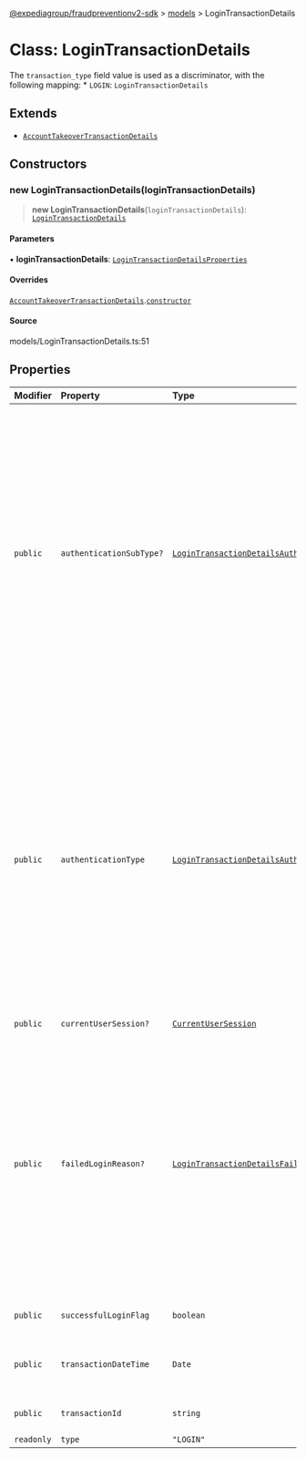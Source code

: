 [@expediagroup/fraudpreventionv2-sdk](../../index.md) > [models](../index.md) > LoginTransactionDetails

# Class: LoginTransactionDetails

The `transaction_type` field value is used as a discriminator, with the following mapping: * `LOGIN`: `LoginTransactionDetails`

## Extends

- [`AccountTakeoverTransactionDetails`](AccountTakeoverTransactionDetails.md)

## Constructors

### new LoginTransactionDetails(loginTransactionDetails)

> **new LoginTransactionDetails**(`loginTransactionDetails`): [`LoginTransactionDetails`](LoginTransactionDetails.md)

#### Parameters

▪ **loginTransactionDetails**: [`LoginTransactionDetailsProperties`](../interfaces/LoginTransactionDetailsProperties.md)

#### Overrides

[`AccountTakeoverTransactionDetails`](AccountTakeoverTransactionDetails.md).[`constructor`](AccountTakeoverTransactionDetails.md#constructors)

#### Source

models/LoginTransactionDetails.ts:51

## Properties

| Modifier | Property | Type | Description | Inheritance | Source |
| :------ | :------ | :------ | :------ | :------ | :------ |
| `public` | `authenticationSubType?` | [`LoginTransactionDetailsAuthenticationSubTypeEnum`](../type-aliases/LoginTransactionDetailsAuthenticationSubTypeEnum.md) | The sub type of login authentication method used by a user. For `authentication_sub_type` ensure attributes mentioned in dictionary below are set to corresponding values only. `authentication_sub_type` is an enum value with the following mapping with `authentication_type` attribute: *       authentication_sub_type   :     authentication_type * ------------------------------------------------------------------------------- * `EMAIL`                               : `CREDENTIALS` * `EMAIL`                               : `PASSWORD_RESET` * `EMAIL`                               : `SINGLE_SIGN_ON` * `EMAIL`                               : `MULTI_FACTOR_AUTHENTICATION` * `PHONE`                               : `MULTI_FACTOR_AUTHENTICATION` * `GOOGLE`                              : `SOCIAL` * `FACEBOOK`                            : `SOCIAL` * `APPLE`                               : `SOCIAL` *                                       : `CREDENTIALS` | - | models/LoginTransactionDetails.ts:36 |
| `public` | `authenticationType` | [`LoginTransactionDetailsAuthenticationTypeEnum`](../type-aliases/LoginTransactionDetailsAuthenticationTypeEnum.md) | The type of login authentication method used by a user. For `authentication_type` ensure attributes mentioned in dictionary below are set to corresponding values only. `authentication_type` is an enum value with the following mapping with `authentication_sub_type` attribute: *       authentication_type       :     authentication_sub_type * ------------------------------------------------------------------------------- * `CREDENTIALS`                         : `EMAIL` * `CREDENTIALS`                         : * `PASSWORD_RESET`                      : `EMAIL` * `SINGLE_SIGN_ON`                      : `EMAIL` * `MULTI_FACTOR_AUTHENTICATION`         : `EMAIL` * `MULTI_FACTOR_AUTHENTICATION`         : `PHONE` * `SOCIAL`                              : `GOOGLE` * `SOCIAL`                              : `FACEBOOK` * `SOCIAL`                              : `APPLE` | - | models/LoginTransactionDetails.ts:31 |
| `public` | `currentUserSession?` | [`CurrentUserSession`](CurrentUserSession.md) | - | [`AccountTakeoverTransactionDetails`](AccountTakeoverTransactionDetails.md).`currentUserSession` | models/AccountTakeoverTransactionDetails.ts:45 |
| `public` | `failedLoginReason?` | [`LoginTransactionDetailsFailedLoginReasonEnum`](../type-aliases/LoginTransactionDetailsFailedLoginReasonEnum.md) | The reason for the failed login attempt in the Partner\'\'s system, related to user failure or Partner\'\'s system failure. - `INVALID_CREDENTIALS` - Applicable if the user provided invalid login credentials for this login attempt. - `ACCOUNT_NOT_FOUND` - Applicable if the user attempted to login to an account that doesn\'t exist. - `VERIFICATION_FAILED` - Applicable if the user failed the verification for this login, or any authentication exception occured in the Partner system for this login attempt. - `ACCOUNT_LOCKED` - Applicable if the user attempted to login to an account that is locked. | - | models/LoginTransactionDetails.ts:46 |
| `public` | `successfulLoginFlag` | `boolean` | Identifies if a login attempt by a user was successful or not. | - | models/LoginTransactionDetails.ts:41 |
| `public` | `transactionDateTime` | `Date` | The local date and time the transaction occured in the Partner\'s system, in ISO-8601 date and time format `yyyy-MM-ddTHH:mm:ss.SSSZ`. | [`AccountTakeoverTransactionDetails`](AccountTakeoverTransactionDetails.md).`transactionDateTime` | models/AccountTakeoverTransactionDetails.ts:35 |
| `public` | `transactionId` | `string` | Unique identifier to identify a transaction attempt in the Partner\'s system. | [`AccountTakeoverTransactionDetails`](AccountTakeoverTransactionDetails.md).`transactionId` | models/AccountTakeoverTransactionDetails.ts:40 |
| `readonly` | `type` | `"LOGIN"` | - | - | models/LoginTransactionDetails.ts:49 |
